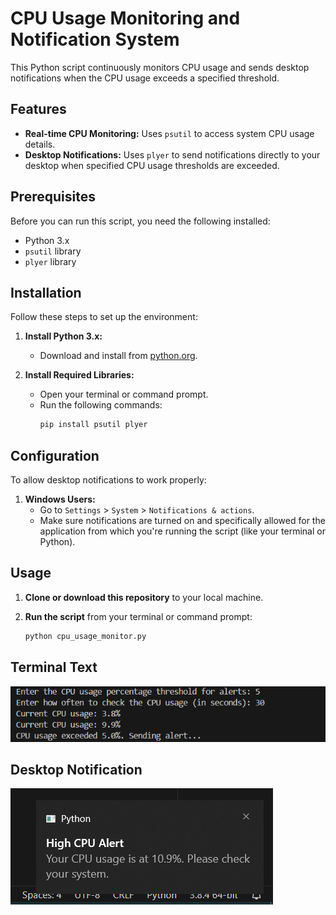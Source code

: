 # CPU Usage Monitoring and Notification System

This Python script continuously monitors CPU usage and sends desktop notifications when the CPU usage exceeds a specified threshold.

## Features

- **Real-time CPU Monitoring:** Uses `psutil` to access system CPU usage details.
- **Desktop Notifications:** Uses `plyer` to send notifications directly to your desktop when specified CPU usage thresholds are exceeded.

## Prerequisites

Before you can run this script, you need the following installed:
- Python 3.x
- `psutil` library
- `plyer` library

## Installation

Follow these steps to set up the environment:

1. **Install Python 3.x:**
   - Download and install from [python.org](https://www.python.org/downloads/).

2. **Install Required Libraries:**
   - Open your terminal or command prompt.
   - Run the following commands:
     ```bash
     pip install psutil plyer
     ```

## Configuration

To allow desktop notifications to work properly:

1. **Windows Users:**
   - Go to `Settings` > `System` > `Notifications & actions`.
   - Make sure notifications are turned on and specifically allowed for the application from which you're running the script (like your terminal or Python).

## Usage

1. **Clone or download this repository** to your local machine.

2. **Run the script** from your terminal or command prompt:
   ```bash
   python cpu_usage_monitor.py
   ```



 ## Terminal Text

![Terminal Text](Screenshot_C.png)



 ## Desktop Notification

![Desktop Notification](Screenshot_A.png)












